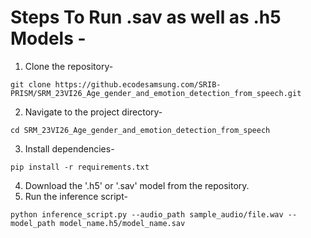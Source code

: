 # Steps To Run .sav as well as .h5 Models - <br>
1. Clone the repository- <br>
```
git clone https://github.ecodesamsung.com/SRIB-PRISM/SRM_23VI26_Age_gender_and_emotion_detection_from_speech.git
```
2. Navigate to the project directory- <br>
```
cd SRM_23VI26_Age_gender_and_emotion_detection_from_speech
```
3. Install dependencies-
```
pip install -r requirements.txt
```
4. Download the '.h5' or '.sav' model from the repository.
5. Run the inference script-
```
python inference_script.py --audio_path sample_audio/file.wav --model_path model_name.h5/model_name.sav
``` 
<br>

